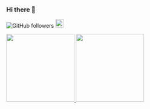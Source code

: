 ### Hi there 👋

![GitHub followers](https://img.shields.io/github/followers/Leonardosu?label=Seguir&style=social)
[<img src="https://img.shields.io/badge/-LinkedIn-blue?style=flat-square&logo=Linkedin&logoColor=white&link=https://www.linkedin.com/in/leonardosu7/" height="22" title="LinkedIn" />](https://www.linkedin.com/in/leonardosu7/) 

<div>
  <a href="https://github.com/Leonardosu">
  <img height="180em" src="https://github-readme-stats.vercel.app/api?username=Leonardosu&show_icons=true&theme=dark&include_all_commits=true&count_private=true"/>
  <img height="180em" src="https://github-readme-stats.vercel.app/api/top-langs/?username=Leonardosu&show_icons=true&theme=dark&include_all_commits=true&count_private=true"/>
  </div>
